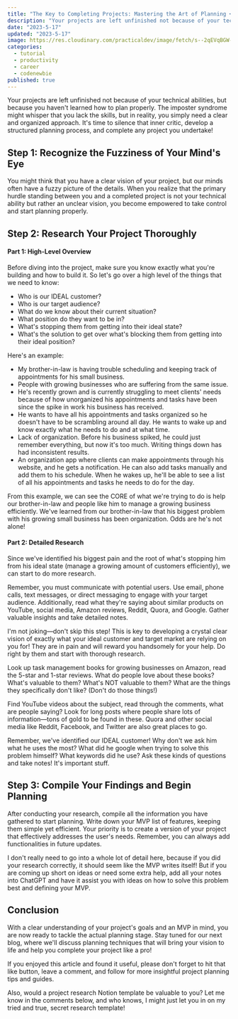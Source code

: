 ```yaml
---
title: "The Key to Completing Projects: Mastering the Art of Planning 🗝️"
description: "Your projects are left unfinished not because of your technical abilities, but because you haven't learned how to plan properly. The imposter syndrome might whisper that you lack the skills, but in reality, you simply need a clear and organized approach."
date: "2023-5-17"
updated: "2023-5-17"
image: https://res.cloudinary.com/practicaldev/image/fetch/s--2qEVqBGW--/c_imagga_scale,f_auto,fl_progressive,h_420,q_auto,w_1000/https://dev-to-uploads.s3.amazonaws.com/uploads/articles/a2kaxz96tah7qwuvt3y4.png
categories:
  - tutorial
  - productivity
  - career
  - codenewbie
published: true
---
```


Your projects are left unfinished not because of your technical abilities, but because you haven't learned how to plan properly. The imposter syndrome might whisper that you lack the skills, but in reality, you simply need a clear and organized approach. It's time to silence that inner critic, develop a structured planning process, and complete any project you undertake!

## Step 1: Recognize the Fuzziness of Your Mind's Eye

You might think that you have a clear vision of your project, but our minds often have a fuzzy picture of the details. When you realize that the primary hurdle standing between you and a completed project is not your technical ability but rather an unclear vision, you become empowered to take control and start planning properly.

## Step 2: Research Your Project Thoroughly

#### Part 1: High-Level Overview

Before diving into the project, make sure you know exactly what you're building and how to build it. So let's go over a high level of the things that we need to know:

- Who is our IDEAL customer?
- Who is our target audience?
- What do we know about their current situation?
- What position do they want to be in?
- What's stopping them from getting into their ideal state?
- What's the solution to get over what's blocking them from getting into their ideal position?

Here's an example:

- My brother-in-law is having trouble scheduling and keeping track of appointments for his small business.
- People with growing businesses who are suffering from the same issue.
- He's recently grown and is currently struggling to meet clients' needs because of how unorganized his appointments and tasks have been since the spike in work his business has received.
- He wants to have all his appointments and tasks organized so he doesn't have to be scrambling around all day. He wants to wake up and know exactly what he needs to do and at what time.
- Lack of organization. Before his business spiked, he could just remember everything, but now it's too much. Writing things down has had inconsistent results.
- An organization app where clients can make appointments through his website, and he gets a notification. He can also add tasks manually and add them to his schedule. When he wakes up, he'll be able to see a list of all his appointments and tasks he needs to do for the day.

From this example, we can see the CORE of what we're trying to do is help our brother-in-law and people like him to manage a growing business efficiently. We've learned from our brother-in-law that his biggest problem with his growing small business has been organization. Odds are he's not alone!

#### Part 2: Detailed Research

Since we've identified his biggest pain and the root of what's stopping him from his ideal state (manage a growing amount of customers efficiently), we can start to do more research.

Remember, you must communicate with potential users. Use email, phone calls, text messages, or direct messaging to engage with your target audience. Additionally, read what they're saying about similar products on YouTube, social media, Amazon reviews, Reddit, Quora, and Google. Gather valuable insights and take detailed notes.

I'm not joking—don't skip this step! This is key to developing a crystal clear vision of exactly what your ideal customer and target market are relying on you for! They are in pain and will reward you handsomely for your help. Do right by them and start with thorough research.

Look up task management books for growing businesses on Amazon, read the 5-star and 1-star reviews. What do people love about these books? What's valuable to them? What's NOT valuable to them? What are the things they specifically don't like? (Don't do those things!)

Find YouTube videos about the subject, read through the comments, what are people saying? Look for long posts where people share lots of information—tons of gold to be found in these. Quora and other social media like Reddit, Facebook, and Twitter are also great places to go.

Remember, we've identified our IDEAL customer! Why don't we ask him what he uses the most? What did he google when trying to solve this problem himself? What keywords did he use? Ask these kinds of questions and take notes! It's important stuff.

## Step 3: Compile Your Findings and Begin Planning

After conducting your research, compile all the information you have gathered to start planning. Write down your MVP list of features, keeping them simple yet efficient. Your priority is to create a version of your project that effectively addresses the user's needs. Remember, you can always add functionalities in future updates.

I don't really need to go into a whole lot of detail here, because if you did your research correctly, it should seem like the MVP writes itself! But if you are coming up short on ideas or need some extra help, add all your notes into ChatGPT and have it assist you with ideas on how to solve this problem best and defining your MVP.

## Conclusion

With a clear understanding of your project's goals and an MVP in mind, you are now ready to tackle the actual planning stage. Stay tuned for our next blog, where we'll discuss planning techniques that will bring your vision to life and help you complete your project like a pro!

If you enjoyed this article and found it useful, please don't forget to hit that like button, leave a comment, and follow for more insightful project planning tips and guides.

Also, would a project research Notion template be valuable to you? Let me know in the comments below, and who knows, I might just let you in on my tried and true, secret research template!
